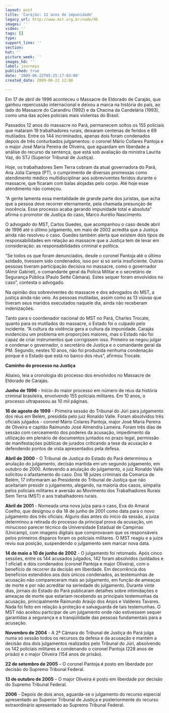 ```yaml
---
layout: post
title: 'Carajás: 12 anos de impunidade'
legacy_url: http://www.mst.org.br/node/96
images: ''
video: ''
tags: []
type: 
support_line: ''
section: 
hat: ''
picture_week: ''
images_hd: ''
label: journeys
published: true
date: '2009-06-22T05:25:17-03:00'
created_date: 2009-06-22 12:00

---
```

Em 17 de abril de 1996 aconteceu o Massacre de Eldorado de Carajás, que ganhou repercussão internacional e deixou a marca na história do país, ao lado do Massacre do Carandiru (1992) e da Chacina da Candelária (1993), como uma das ações policiais mais violentas do Brasil. 
 
Passados 12 anos do massacre no Pará, permanecem soltos os 155 policiais que mataram 19 trabalhadores rurais, deixaram centenas de feridos e 69 mutilados. Entre os 144 incriminados, apenas dois foram condenados depois de três conturbados julgamentos: o coronel Mário Collares Pantoja e o major José Maria Pereira de Oliveira, que aguardam em liberdade a análise do recurso da sentença, que está sob avaliação da ministra Laurita Vaz, do STJ (Superior Tribunal de Justiça).
 
Hoje, os trabalhadores Sem Terra cobram da atual governadora do Pará, Ana Júlia Carepa (PT), o cumprimento de diversas promessas como atendimento médico multidisciplinar aos sobreviventes feridos durante o massacre, que ficaram com balas alojadas pelo corpo. Até hoje esse atendimento não começou.
 
“A gente lamenta essa mentalidade de grande parte dos juristas, que acha que a pessoa deve recorrer eternamente, pela chamada presunção de inocência. Esse processo acaba gerando impunidade total e absoluta” afirma o promotor de Justiça do caso, Marco Aurélio Nascimento.
 
O advogado do MST, Carlos Guedes, que acompanhou o caso desde abril de 1996 até o último julgamento, em maio de 2002 acredita que a Justiça ainda não resolveu o caso. Guedes também alerta que existem dois tipos de responsabilidades em relação ao massacre que a Justiça tem de levar em consideração: as responsabilidades criminal e política.
 
“Se todos os que foram denunciados, desde o coronel Pantoja até o último soldado, tivessem sido condenados, isso por si só seria insuficiente. Outras pessoas tiveram participação decisiva no massacre, como o governador (Almir Gabriel), o comandante geral da Polícia Militar e o secretário de Segurança Pública (Paulo Sette Câmara). Estes sequer foram envolvidos no caso”, contesta o advogado.
 
Na opinião dos sobreviventes do massacre e dos advogados do MST, a justiça ainda não veio. As pessoas mutiladas, assim como as 13 viúvas que tiveram seus maridos executados naquele dia, ainda não receberam indenizações. 
 
Tanto para o coordenador nacional do MST no Pará, Charles Trocate, quanto para os mutilados do massacre, o Estado foi o culpado pelo incidente. “A cultura da violência gera a cultura da impunidade. Carajás evidenciou um problema em proporções maiores, mas o Estado não foi capaz de criar instrumentos que corrigissem isso. Primeiro se negou julgar e condenar o governador, o secretário de Justiça e o comandante geral da PM. Segundo, nestes 10 anos, não foi produzida nenhuma condenação porque é o Estado que está no banco dos réus”, afirmou Trocate.
 
<b>Caminho do processo na Justiça</b>

Abaixo, leia a cronologia do processo dos envolvidos no Massacre de Eldorado de Carajás.
 
<b>Junho de 1996</b> - Início do maior processo em número de réus da história criminal brasileira, envolvendo 155 policiais militares. Em 10 anos, o processo ultrapassou as 10 mil páginas.
 
<b>16 de agosto de 1999</b> - Primeira sessão do Tribunal do Júri para julgamento dos réus em Belém, presidida pelo juiz Ronaldo Valle. Foram absolvidos três oficiais julgados - coronel Mário Colares Pantoja, major José Maria Pereira de Oliveira e capitão Raimundo José Almendra Lameira. Foram três dias de sessão com cerceamento dos poderes da acusação, impedimento da utilização em plenário de documentos juntados no prazo legal, permissão de manifestações públicas de jurados criticando a tese da acusação e defendendo pontos de vista apresentados pela defesa. 
 
<b>Abril de 2000</b> - O Tribunal de Justiça do Estado do Pará determinou a anulação do julgamento, decisão mantida em um segundo julgamento, em outubro de 2000. Antevendo a anulação do julgamento, o juiz Ronaldo Valle solicitou o afastamento do caso. Dos 18 juízes criminais da Comarca de Belém, 17  informaram ao Presidente do Tribunal de Justiça que não aceitariam presidir o julgamento, alegando, na maioria dos casos, simpatia pelos policiais militares e aversão ao Movimento dos Trabalhadores Rurais Sem Terra (MST) e aos trabalhadores rurais.
 
<b>Abril de 2001</b> - Nomeada uma nova juíza para o caso, Eva do Amaral Coelho, que designou o dia 18 de junho de 2001 como data para o novo julgamento dos três oficiais. Alguns dias antes do início da sessão, a juíza determinou a retirada do processo da principal prova da acusação, um minucioso parecer técnico da Universidade Estadual de Campinas (Unicamp), com imagens digitais que comprovavam que os responsáveis pelos primeiros disparos foram os policiais militares. O MST reagiu e a juíza reviu sua posição, suspendendo o julgamento sem marcar nova data. 
 
<b>14 de maio a 10 de junho de 2002</b> - O julgamento foi retomado. Após cinco sessões, entre os 144 acusados julgados, 142 foram absolvidos (soldados e 1 oficial) e dois condenados (coronel Pantoja e major Oliveira), com o benefício de recorrer da decisão em liberdade. Em decorrência dos benefícios estendidos aos dois únicos condenados, as testemunhas de acusação não compareceram mais ao julgamento, em função de ameaças de morte e por não acreditar na seriedade do julgamento. Durante vinte dias, jornais do Estado do Pará publicaram detalhes sobre intimidações e ameaças de morte que estariam recebendo as principais testemunhas da acusação, principalmente Raimundo Araújo dos Anjos e Valderes Tavares. Nada foi feito em relação à proteção e salvaguarda de tais testemunhas. O MST não aceitou participar de um julgamento onde não estivessem sequer garantidas a segurança e a tranqüilidade das pessoas fundamentais para a acusação.
 
<b>Novembro de 2004</b> - A 2ª Câmara do Tribunal de Justiça do Pará julga numa só sessão todos os recursos da defesa e da acusação e mantém a decisão dos dois julgamentos realizados pelo Tribunal do Júri, absolvendo os 142 policiais militares e condenando o coronel Pantoja (228 anos de prisão) e o major Oliveira (154 anos de prisão).
 
<b>22 de setembro de 2005</b> – O coronel Pantoja é posto em liberdade por decisão do Supremo Tribunal Federal. 
 
<b>13 de outubro de 2005</b> – O major Oliveira é posto em liberdade por decisão do Supremo Tribunal Federal.
 
<b>2006</b> - Depois de dois anos, aguarda-se o julgamento do recurso especial apresentado ao Superior Tribunal de Justiça e posteriormente do recurso extraordinário apresentado ao Supremo Tribunal Federal.
